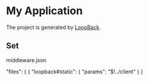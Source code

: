 # My Application

The project is generated by [LoopBack](http://loopback.io).

## Set 
middleware.json

"files": {
    {
        "loopback#static": {
      "params": "$!../client"
    }
}


